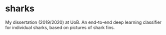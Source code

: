 # sharks
My dissertation (2019/2020) at UoB. An end-to-end deep learning classifier for individual sharks, based on pictures of shark fins.
